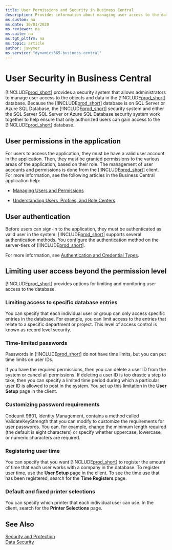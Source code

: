 ```yaml
---
title: User Permissions and Security in Business Central
description: Provides information about managing user access to the database based on permissions and the different levels of security.
ms.custom: na
ms.date: 10/01/2020
ms.reviewer: na
ms.suite: na
ms.tgt_pltfrm: na
ms.topic: article
author: jswymer
ms.service: "dynamics365-business-central"
---
```

# User Security in Business Central

[!INCLUDE[prod_short](../developer/includes/prod_short.md)] provides a security system that allows administrators to manage user access to the objects and data in the [!INCLUDE[prod_short](../developer/includes/prod_short.md)] database. Because the [!INCLUDE[prod_short](../developer/includes/prod_short.md)] database is on SQL Server or Azure SQL Database, the [!INCLUDE[prod_short](../developer/includes/prod_short.md)] security system and either the SQL Server SQL Server or Azure SQL Database security system work together to help ensure that only authorized users can gain access to the [!INCLUDE[prod_short](../developer/includes/prod_short.md)] database.  


## User permissions in the application

For users to access the application, they must be have a valid user account in the application. Then, they must be granted permissions to the various areas of the application, based on their role. The management of user accounts and permissions is done from the [!INCLUDE[prod_short](../developer/includes/prod_short.md)] client. For more information, see the following articles in the Business Central application help:

-   [Managing Users and Permissions](/dynamics365/business-central/ui-how-users-permissions)  

-   [Understanding Users, Profiles, and Role Centers](/dynamics365/business-central/admin-users-profiles-roles)

## User authentication
Before users can sign-in to the application, they must be authenticated as valid user in the system. [!INCLUDE[prod_short](../developer/includes/prod_short.md)] supports several authentication methods. You configure the authentication method on the server-tiers of [!INCLUDE[prod_short](../developer/includes/prod_short.md)].

For more information, see [Authentication and Credential Types](../administration/users-credential-types.md).

## Limiting user access beyond the permission level

[!INCLUDE[prod_short](../developer/includes/prod_short.md)] provides options for limiting and monitoring user access to the database. 
  
### Limiting access to specific database entries
  
 You can specify that each individual user or group can only access specific entries in the database. For example, you can limit access to the entries that relate to a specific department or project. This level of access control is known as record level security.  
  
### Time-limited passwords
  
Passwords in [!INCLUDE[prod_short](../developer/includes/prod_short.md)] do not have time limits, but you can put time limits on user IDs.  
  
 If you have the required permissions, then you can delete a user ID from the system or cancel all permissions. If deleting a user ID is too drastic a step to take, then you can specify a limited time period during which a particular user ID is allowed to post in the system. You set up this limitation in the **User Setup** page in the client.  
  
### Customizing password requirements
  
 Codeunit 9801, Identity Management, contains a method called ValidateKeyStrength that you can modify to customize the requirements for user passwords. You can, for example, change the minimum length required \(the default is eight characters\) or specify whether uppercase, lowercase, or numeric characters are required.  
  
### Registering user time
  
 You can specify that you want [!INCLUDE[prod_short](../developer/includes/prod_short.md)] to register the amount of time that each user works with a company in the database.  To register user time, use the **User Setup** page in the client. To see the time use that has been registered, search for the **Time Registers** page.  
  
### Default and fixed printer selections
  
 You can specify which printer that each individual user can use. In the client, search for the **Printer Selections** page.  
  
## See Also  

[Security and Protection](security-and-protection.md)  
[Data Security](data-security.md)  
